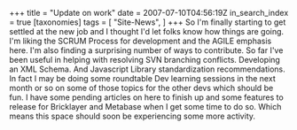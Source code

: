 +++
title = "Update on work"
date = 2007-07-10T04:56:19Z
in_search_index = true
[taxonomies]
tags = [
"Site-News",
]
+++
So I'm finally starting to get settled at the new job and I thought I'd let folks know how things are going. I'm liking the SCRUM Process for development and the AGILE emphasis here. I'm also finding a surprising number of ways to contribute. So far I've been useful in helping with resolving SVN branching conflicts. Developing an XML Schema. And Javascript Library standardization recommendations. In fact I may be doing some roundtable Dev learning sessions in the next month or so on some of those topics for the other devs which should be fun. I have some pending articles on here to finish up and some features to release for Bricklayer and Metabase when I get some time to do so. Which means this space should soon be experiencing some more activity.
